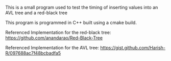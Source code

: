 This is a small program used to test the timing of inserting values into an AVL tree and a red-black tree

This program is programmed in C++ built using a cmake build.

Referenced Implementation for the red-black tree:
https://github.com/anandarao/Red-Black-Tree

Referenced Implementation for the AVL tree:
https://gist.github.com/Harish-R/097688ac7f48bcbadfa5